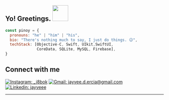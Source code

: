 <h2> Yo! Greetings. <img src="https://media.tenor.com/qKGlaYl2DqMAAAAi/gif-de-sauda%C3%A7%C3%A3o.gif" width="50"></h2>

```javascript
const pinoy = {
  pronouns: "he" | "him" | "his",
  bio: "There's nothing much to say, I just do things. 😉",
  techStack: [Objective-C, Swift, UIkit,SwiftUI,
              CoreData, SQLite, MySQL, Firebase],
}
```

## Connect with me

[![Instagram: _j8bok](https://img.shields.io/badge/Instagram-_j8bok-orange?style=social&logo=instagram)](https://www.instagram.com/_j8bok/)
[![Gmail: jayvee.d.ercia@gmail.com](https://img.shields.io/badge/Gmail-jayvee.d.ercia%40gmail.com-red?style=social&logo=gmail)](mailto:jayvee.d.ercia@gmail.com)
[![Linkedin: jayveee](https://img.shields.io/badge/-Jayvee_E.-blue?style=flat-square&logo=Linkedin&logoColor=white&link=https://www.linkedin.com/in/jayvee-e-852794220/)](https://www.linkedin.com/in/jayvee-e-852794220/)

---
